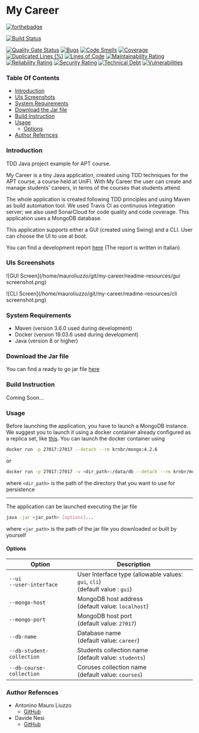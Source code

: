 # My Career 

[![forthebadge](https://forthebadge.com/images/badges/made-with-java.svg)](https://forthebadge.com)

[![Build Status](https://travis-ci.com/liuzzom/my-career.svg?branch=master)](https://travis-ci.com/liuzzom/my-career)

[![Quality Gate Status](https://sonarcloud.io/api/project_badges/measure?project=liuzzom_my-career&metric=alert_status)](https://sonarcloud.io/dashboard?id=liuzzom_my-career) [![Bugs](https://sonarcloud.io/api/project_badges/measure?project=liuzzom_my-career&metric=bugs)](https://sonarcloud.io/dashboard?id=liuzzom_my-career) [![Code Smells](https://sonarcloud.io/api/project_badges/measure?project=liuzzom_my-career&metric=code_smells)](https://sonarcloud.io/dashboard?id=liuzzom_my-career) [![Coverage](https://sonarcloud.io/api/project_badges/measure?project=liuzzom_my-career&metric=coverage)](https://sonarcloud.io/dashboard?id=liuzzom_my-career) [![Duplicated Lines (%)](https://sonarcloud.io/api/project_badges/measure?project=liuzzom_my-career&metric=duplicated_lines_density)](https://sonarcloud.io/dashboard?id=liuzzom_my-career) [![Lines of Code](https://sonarcloud.io/api/project_badges/measure?project=liuzzom_my-career&metric=ncloc)](https://sonarcloud.io/dashboard?id=liuzzom_my-career) [![Maintainability Rating](https://sonarcloud.io/api/project_badges/measure?project=liuzzom_my-career&metric=sqale_rating)](https://sonarcloud.io/dashboard?id=liuzzom_my-career) [![Reliability Rating](https://sonarcloud.io/api/project_badges/measure?project=liuzzom_my-career&metric=reliability_rating)](https://sonarcloud.io/dashboard?id=liuzzom_my-career) [![Security Rating](https://sonarcloud.io/api/project_badges/measure?project=liuzzom_my-career&metric=security_rating)](https://sonarcloud.io/dashboard?id=liuzzom_my-career) [![Technical Debt](https://sonarcloud.io/api/project_badges/measure?project=liuzzom_my-career&metric=sqale_index)](https://sonarcloud.io/dashboard?id=liuzzom_my-career) [![Vulnerabilities](https://sonarcloud.io/api/project_badges/measure?project=liuzzom_my-career&metric=vulnerabilities)](https://sonarcloud.io/dashboard?id=liuzzom_my-career) 

### Table Of Contents

- [Introduction](#Introduction)
- [UIs Screenshots](#UIs-Screenshots)
- [System Requirements](#System-Requirements)
- [Download the Jar file](#Download-the-Jar-file)
- [Build Instruction](#Build-Instruction)
- [Usage](#Usage)
  - [Options](#Options)
- [Author Refernces](#Author-Refernces)

### Introduction

TDD Java project example for APT course.

My Career is a tiny Java application, created using TDD techniques for the APT course, a course held at UniFI. With My Career the user can create and manage students' careers, in terms of the courses that students attend. 

The whole application is created following TDD principles and using Maven as build automation tool. We used Travis CI as continuous integration server; we also used SonarCloud for code quality and code coverage. This application uses a MongoDB database.

This application supports either a GUI (created using Swing) and a CLI. User can choose the UI to use at boot.

You can find a development report [here](https://docs.google.com/document/d/1JtvU8L2xXLt3hWXY-ZBq_veaoEJjIQotWnJSn3FnMT4/edit?usp=sharing) (The report is written in Italian)

 ### UIs Screenshots

![GUI Screen](/home/mauroliuzzo/git/my-career/readme-resources/gui screenshot.png)

![CLI Screen](/home/mauroliuzzo/git/my-career/readme-resources/cli screenshot.png)

### System Requirements

- Maven (version 3.6.0 used during development)
- Docker (version 19.03.6 used during development)
- Java (version 8 or higher)

### Download the Jar file

You can find a ready to go jar file [here](https://github.com/liuzzom/my-career/releases)

### Build Instruction

Coming Soon...

### Usage

Before launching the application, you have to launch a MongoDB instance. We suggest you to launch it using a docker container already configured as a replica set, like [this](https://hub.docker.com/r/krnbr/mongo). You can launch the docker container using

``` bash
docker run -p 27017:27017 --detach --rm krnbr/mongo:4.2.6
```

or 

``` bash
docker run -p 27017:27017 -v <dir_path>:/data/db --detach --rm krnbr/mongo:4.2.6
```

where `<dir_path>` is the path of the directory that you want to use for persistence

<hr></hr>

The application can be launched executing the jar file

``` bash
java -jar <jar_path> [options]...
```

where `<jar_path>` is the path of the jar file you downloaded or built by yourself

#### Options

| Option                         | Description                                                  |
| ------------------------------ | ------------------------------------------------------------ |
| `--ui`<br />`--user-interface` | User Interface type (allowable values: `gui`, `cli`)<br />(default value : `gui`) |
| `--mongo-host`                 | MongoDB host address<br />(default value: `localhost`)       |
| `--mongo-port`                 | MongoDB host port<br />(default value: `27017`)              |
| `--db-name`                    | Database name<br />(default value: `career`)                 |
| `--db-student-collection`      | Students collection name<br />(default value: `students`)    |
| `--db-course-collection`       | Coruses collection name<br />(default value: `courses`)      |

### Author Refernces

- Antonino Mauro Liuzzo
  - [GitHub](#https://github.com/liuzzom)
- Davide Nesi
  - [GitHub](#https://github.com/DavideNesi)
